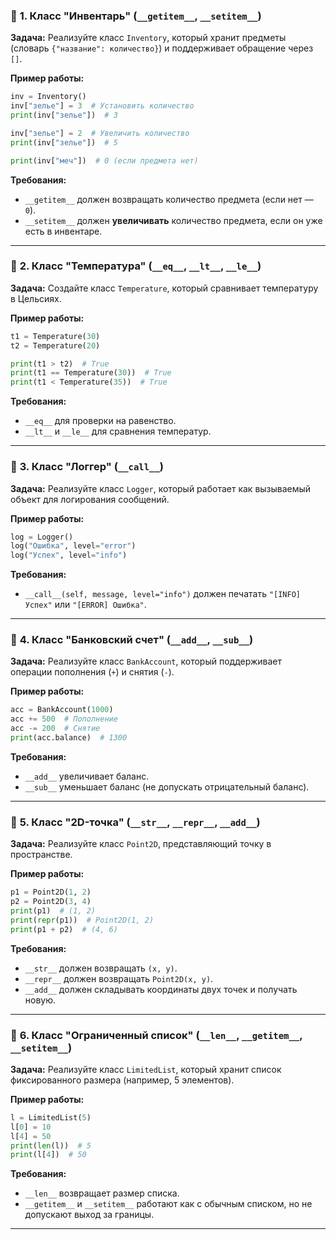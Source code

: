 ### 🔹 **1. Класс "Инвентарь" (`__getitem__`, `__setitem__`)**  
**Задача:** Реализуйте класс `Inventory`, который хранит предметы (словарь `{"название": количество}`) и поддерживает обращение через `[]`.  

**Пример работы:**  
```python
inv = Inventory()
inv["зелье"] = 3  # Установить количество
print(inv["зелье"])  # 3

inv["зелье"] = 2  # Увеличить количество
print(inv["зелье"])  # 5

print(inv["меч"])  # 0 (если предмета нет)
```

**Требования:**  
- `__getitem__` должен возвращать количество предмета (если нет — `0`).  
- `__setitem__` должен **увеличивать** количество предмета, если он уже есть в инвентаре.


---

### 🔹 **2. Класс "Температура" (`__eq__`, `__lt__`, `__le__`)**  
**Задача:** Создайте класс `Temperature`, который сравнивает температуру в Цельсиях.  

**Пример работы:**  
```python
t1 = Temperature(30)
t2 = Temperature(20)

print(t1 > t2)  # True
print(t1 == Temperature(30))  # True
print(t1 < Temperature(35))  # True
```

**Требования:**  
- `__eq__` для проверки на равенство.  
- `__lt__` и `__le__` для сравнения температур.

---

### 🔹 **3. Класс "Логгер" (`__call__`)**  
**Задача:** Реализуйте класс `Logger`, который работает как вызываемый объект для логирования сообщений.  

**Пример работы:**  
```python
log = Logger()
log("Ошибка", level="error")
log("Успех", level="info")
```

**Требования:**  
- `__call__(self, message, level="info")` должен печатать `"[INFO] Успех"` или `"[ERROR] Ошибка"`.

---

### 🔹 **4. Класс "Банковский счет" (`__add__`, `__sub__`)**  
**Задача:** Реализуйте класс `BankAccount`, который поддерживает операции пополнения (`+`) и снятия (`-`).  

**Пример работы:**  
```python
acc = BankAccount(1000)
acc += 500  # Пополнение
acc -= 200  # Снятие
print(acc.balance)  # 1300
```

**Требования:**  
- `__add__` увеличивает баланс.  
- `__sub__` уменьшает баланс (не допускать отрицательный баланс).  

---

### 🔹 **5. Класс "2D-точка" (`__str__`, `__repr__`, `__add__`)**  
**Задача:** Реализуйте класс `Point2D`, представляющий точку в пространстве.  

**Пример работы:**  
```python
p1 = Point2D(1, 2)
p2 = Point2D(3, 4)
print(p1)  # (1, 2)
print(repr(p1))  # Point2D(1, 2)
print(p1 + p2)  # (4, 6)
```

**Требования:**  
- `__str__` должен возвращать `(x, y)`.  
- `__repr__` должен возвращать `Point2D(x, y)`.  
- `__add__` должен складывать координаты двух точек и получать новую.

---

### 🔹 **6. Класс "Ограниченный список" (`__len__`, `__getitem__`, `__setitem__`)**  
**Задача:** Реализуйте класс `LimitedList`, который хранит список фиксированного размера (например, 5 элементов).  

**Пример работы:**  
```python
l = LimitedList(5)
l[0] = 10
l[4] = 50
print(len(l))  # 5
print(l[4])  # 50
```

**Требования:**  
- `__len__` возвращает размер списка.  
- `__getitem__` и `__setitem__` работают как с обычным списком, но не допускают выход за границы.  

---


